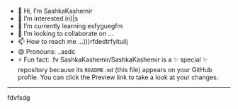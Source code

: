 - 👋 Hi, I’m SashkaKashemir
- 👀 I’m interested in)|s
- 🌱 I’m currently learning esfyguegfm
- 💞️ I’m looking to collaborate on ...
- 📫 How to reach me ...)))rfdedtrfyituilj
- 😄 Pronouns: ..asdc
- ⚡ Fun fact: .fv
SashkaKashemir/SashkaKashemir is a ✨ special ✨ repository because its `README.md` (this file) appears on your GitHub profile.
You can click the Preview link to take a look at your changes.
---
fdvfsdg
